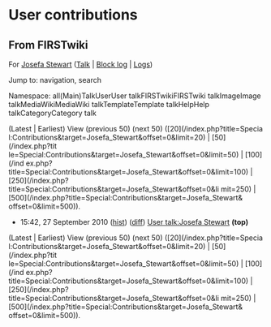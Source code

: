 # User contributions

## From FIRSTwiki

For [Josefa Stewart](/index.php?title=User:Josefa_Stewart&action=edit "User:Josefa Stewart") ([Talk](User_talk:Josefa_Stewart "User
talk:Josefa Stewart") | [Block log](/index.php?title=Special:Log&type=block&page=User:Josefa_Stewart "Special:Log") | [Logs](/index.php?title=Special:Log&user=Josefa_Stewart "Special:Log"))

Jump to: navigation, search

Namespace: all(Main)TalkUserUser talkFIRSTwikiFIRSTwiki talkImageImage talkMediaWikiMediaWiki talkTemplateTemplate talkHelpHelp talkCategoryCategory talk

(Latest | Earliest) View (previous 50) (next 50) ([20](/index.php?title=Specia
l:Contributions&target=Josefa_Stewart&offset=0&limit=20) | [50](/index.php?tit
le=Special:Contributions&target=Josefa_Stewart&offset=0&limit=50) | [100](/ind
ex.php?title=Special:Contributions&target=Josefa_Stewart&offset=0&limit=100) | [250](/index.php?title=Special:Contributions&target=Josefa_Stewart&offset=0&li
mit=250) | [500](/index.php?title=Special:Contributions&target=Josefa_Stewart&
offset=0&limit=500)).

- 15:42, 27 September 2010 ([hist](/index.php?title=User_talk:Josefa_Stewart&action=history "User talk:Josefa Stewart")) ([diff](/index.php?title=User_talk:Josefa_Stewart&diff=prev&oldid=77033 "User talk:Josefa Stewart")) [User talk:Josefa Stewart](User_talk:Josefa_Stewart "User talk:Josefa Stewart") **(top)**

(Latest | Earliest) View (previous 50) (next 50) ([20](/index.php?title=Specia
l:Contributions&target=Josefa_Stewart&offset=0&limit=20) | [50](/index.php?tit
le=Special:Contributions&target=Josefa_Stewart&offset=0&limit=50) | [100](/ind
ex.php?title=Special:Contributions&target=Josefa_Stewart&offset=0&limit=100) | [250](/index.php?title=Special:Contributions&target=Josefa_Stewart&offset=0&li
mit=250) | [500](/index.php?title=Special:Contributions&target=Josefa_Stewart&
offset=0&limit=500)).
